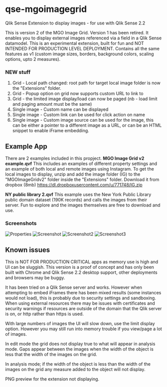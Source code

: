 # qse-mgoimagegrid
Qlik Sense Extension to display images - for use with Qlik Sense 2.2

This is version 2 of the MGO Image Grid. Version 1 has been retired. It enables you to display external images referenced via a field in a Qlik Sense datamodel. 
This is an experimental extension, built for fun and NOT INTENDED FOR PRODUCTION LEVEL DEPLOYMENT.
Contains all the same features as v1 (custom image sizes, borders, background colors, scaling options, upto 2 measures).

### NEW stuff
1. Grid - Local path changed: root path for target local image folder is now the "Extensions" folder.
2. Grid - Popup option on grid now supports custom URL to link to
3. Grid - the limited image display/load can now be paged (nb - load limit and paging amount must be the same)
4. Single image - Custom name can be displayed
5. Single image - Custom link can be used for click action on name
6. Single image - Custom image source can be used for the image, this can be either a pointer to a different image as a URL, or can be an HTML snippet to enable iFrame embedding.

## Example App
There are 2 examples included in this propject.
**MGO Image Grid v2 example.qvf** This includes an examples of different property settings and an example of both local and remote images using Instagram. To get the local images to display, unzip and add the image folder (IG) to the "MGOImageGridv2" folder inside the "Extensions" folder. Download it from dropbox (8mb) https://dl.dropboxusercontent.com/u/771748/IG.zip

**NY public library 2.qvf** This example uses the New York Public Library public domain dataset (190K records) and calls the images from their server. Fun to explore and the images themselves are free to download and use.

### Screenshots
![Properties][Props]
![Screenshot][Example]
![Screenshot2][Example2]
![Screenshot3][Example3]

[Props]: https://raw.githubusercontent.com/murraygm/qse-mgoimagegrid/master/screenshots/imagegrid_props.png "Properties"

[Example]: https://raw.githubusercontent.com/murraygm/qse-mgoimagegrid/master/screenshots/Screen%20Shot%202016-03-15%20at%2017.57.05.png "Example Screen" 

[Example2]: https://raw.githubusercontent.com/murraygm/qse-mgoimagegrid/master/screenshots/Screen%20Shot%202016-03-15%20at%2022.10.24.png "Example Screen2" 

[Example3]: https://raw.githubusercontent.com/murraygm/qse-mgoimagegrid/master/screenshots/Screen%20Shot%202016-03-15%20at%2022.12.08.png "Example Screen3" 


## Known issues
This is NOT FOR PRODUCTION CRITICAL apps as memory use is high and UI can be sluggish.
This version is a proof of concept and has only been built with Chrome and Qlik Sense 2.2 desktop support, other deployments and browsers may be buggy.

It has been tried on a Qlik Sense server and works. However when attempting to embed iFrames there has been mixed results (some instances would not load), this is probably due to security settings and sandboxing. When using external resources there may be issues with certificates and security warnings if resources are outside of the domain that the Qlik server is on, or http rather than https is used.

With large numbers of images the UI will slow down, use the limit display option. However you may still run into memory trouble if you view/page a lot of images.

In edit mode the grid does not display true to what will appear in analysis mode. Gaps appear between the images when the width of the object is less that the width of the images on the grid.

In analysis mode; if the width of the object is less than the width of the images on the grid any measure added to the object will not display.

PNG preview for the extension not displaying.


